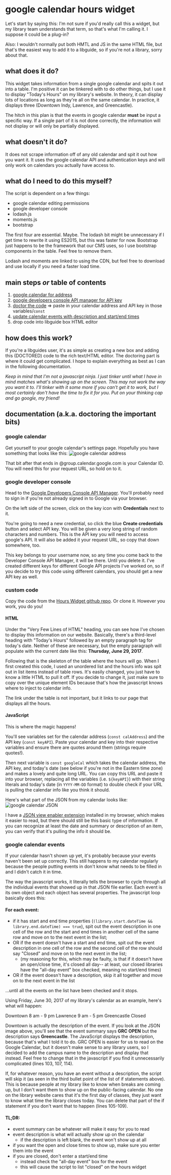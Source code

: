 # google calendar hours widget
Let's start by saying this: I'm not sure if you'd really call this a widget, but my library team understands that term, so that's what I'm calling it. I suppose it could be a plug-in? 

Also: I wouldn't normally put both HMTL and JS in the same HTML file, but that's the easiest way to add it to a libguide, so if you're not a library, sorry about that.

## what does it do?
This widget takes information from a single google calendar and spits it out into a table. I'm positive it can be tinkered with to do other things, but I use it to display "Today's Hours" on my library's website. In theory, it can display lots of locations as long as they're all on the same calendar. In practice, it displays three (Downtown Indy, Lawrence, and Greencastle). 

The hitch in this plan is that the events in google calendar **must** be input a specific way. If a single part of it is not done correctly, the information will not display or will only be partially displayed.

## what doesn't it do?
It does not scrape information off of any old calendar and spit it out how you want it. It uses the google calendar API and authentication keys and will only work on calendars you actually have access to.

## what do I need to do this myself?
The script is dependent on a few things:

- google calendar editing permissions
- google developer console
- lodash.js
- moments.js
- bootstrap

The first four are essential. Maybe. The lodash bit might be unnecessary if I get time to rewrite it using ES2015, but this was faster for now. Bootstrap just happens to be the framework that our CMS uses, so I use bootstrap components in the table. Feel free to remove them.

Lodash and moments are linked to using the CDN, but feel free to download and use locally if you need a faster load time. 

## main steps *or* table of contents
1.  [google calendar for address](#calendar)
2.  [google developers console API manager for API key](#api)
3.  [doctor the code](#code) ⇒ paste in your calendar address and API key in those variables/`const`
4.  [update calendar events with description and start/end times](#events)
5.  drop code into libguide box HTML editor

## how does this work?
If you're a libguides user, it's as simple as creating a new box and adding this (DOCTORED) code to the rich text/HTML editor. The doctoring part is where it could get complicated. I hope to explain everything as best as I can in the following documentation. 

*Keep in mind that I'm not a javascript ninja. I just tinker until what I have in mind matches what's showing up on the screen. This may not work the way you want it to. I'll tinker with it some more if you can't get it to work, but I most certainly don't have the time to fix it for you. Put on your thinking cap and go google, my friend!*

## documentation (a.k.a. doctoring the important bits)

<a name="calendar"></a>
### google calendar 
Get yourself to your google calendar's settings page. Hopefully you have something that looks like this:
![google calendar address](https://libapps.s3.amazonaws.com/accounts/41961/images/google_cal_address.jpg)

That bit after that ends in @group.calendar.google.com is your Calendar ID. You will need this for your request URL, so hold on to it. 

<a name="api"></a>
### google developer console 
Head to the [Google Developers Console API Manager](https://console.developers.google.com/). You'll probably need to sign in if you're not already signed in to Google via your browser.

On the left side of the screen, click on the key icon with **Credentials** next to it. 

You're going to need a new credential, so click the blue **Create credentials** button and select API key. You will be given a very long string of random characters and numbers. This is the API key you will need to access google's API. It will also be added it your request URL, so copy that down somewhere, too.

This key belongs to your username now, so any time you come back to the Developer Console API Manager, it will be there. Until you delete it. I've created different keys for different Google API projects I've worked on, so if you decide to try this code using different calendars, you should get a new API key as well.

<a name="code"></a>
### custom code 
Copy the code from the [Hours Widget github repo](https://github.com/carylwyatt/google-cal-hours-widget/blob/master/hours.html). Or clone it. However you work, you do you!

#### HTML
Under the "Very Few Lines of HTML" heading, you can see how I've chosen to display this information on our website. Basically, there's a third-level heading with "Today's Hours" followed by an empty paragraph tag for today's date. Neither of these are necessary, but the empty paragraph will populate with the current date like this: **Thursday, June 29, 2017**.

Following that is the skeleton of the table where the hours will go. When I first created this code, I used an unordered list and the hours info was spit out in list items instead of table rows. It's easily changed, you just have to know a little HTML to pull it off. If you decide to change it, just make sure to copy over the unique element IDs because that's how the javascript knows where to inject to calendar info.

The link under the table is not important, but it links to our page that displays all the hours.

#### JavaScript
This is where the magic happens!

You'll see variables set for the calendar address (`const calAddress`) and the API key (`const keyAPI`). Paste your calendar and key into their respective variables and ensure there are quotes around them (strings require quotes!).

Then next variable is `const googleCal` which takes the calendar address, the API key, and today's date (see below if you're not in the Eastern time zone) and makes a lovely and quite long URL. You can copy this URL and paste it into your browser, replacing all the variables (i.e. `${keyAPI}`) with their string literals and today's date (in `YYYY-MM-DD` format) to double check if your URL is pulling the calendar info like you think it should. 

Here's what part of the JSON from my calendar looks like:
![google calendar JSON](https://libapps.s3.amazonaws.com/accounts/41961/images/google_cal_JSON.jpg)

I have a [JSON view enabler extension](https://chrome.google.com/webstore/detail/jsonview/chklaanhfefbnpoihckbnefhakgolnmc?hl=en) installed in my browser, which makes it easier to read, but there should still be this basic type of information. If you can recognize at least the date and summary or description of an item, you can verify that it's pulling the info it should be. 

<a name="events"></a>
### google calendar events 
If your calendar hasn't shown up yet, it's probably because your events haven't been set up correctly. This still happens to my calendar regularly because the people putting events in don't know what needs to be filled in and I didn't catch it in time.

The way the javascript works, it literally tells the browser to cycle through all the individual events that showed up in that JSON file earlier. Each event is its own object and each object has several properties. The javascript loop basically does this:

#### For each event:

- if it has start and end time properties (`(library.start.dateTime && library.end.dateTime) === true`), spit out the event description in one cell of the row and the start and end times in another cell of the same row and move on to the next event in the list;
- OR if the event doesn't have a start and end time, spit out the event description in one cell of the row and the second cell of the row should say "Closed" and move on to the next event in the list;
	- (my reasoning for this, which may be faulty, is that if it doesn't have an open/close time, it's closed all day-- at least, our closed libraries have the "all-day event" box checked, meaning no start/end times)
- OR if the event doesn't have a description, skip it all together and move on to the next event in the list

...until all the events on the list have been checked and it stops.

Using Friday, June 30, 2017 of my library's calendar as an example, here's what will happen: 

Downtown    8 am - 9 pm 
Lawrence      9 am - 5 pm 
Greencastle  Closed

Downtown is actually the description of the event. If you look at the JSON image above, you'll see that the event summary says **GRC OPEN** but the description says **Greencastle**. The JavaScript displays the description, because that's what I told it to do. GRC OPEN is easier for us to read on the Google Calendar, but it doesn't make sense to any library users, so I decided to add the campus name to the description and display that instead. Feel free to change that in the javascript if you find it unnecessarily complicated (lines 103, 107, 114).

If, for whatever reason, you have an event without a description, the script will skip it (as seen in the third bullet point of the list of if statements above). This is because people at my library like to know when breaks are coming up, but I don't want them to show up on the public-facing calendar. No one on the library website cares that it's the first day of classes, they just want to know what time the library closes today. You can delete that part of the if statement if you don't want that to happen (lines 105-109).

#### TL;DR:

- event summary can be whatever will make it easy for you to read
- event description is what will actually show up on the calendar
	- if the description is left blank, the event won't show up at all
- if you want the open and close times to show up, make sure you enter them into the event
- if you are closed, don't enter a start/end time
	- instead check the "all-day event" box for the event
	- this will cause the script to list "closed" on the hours widget
